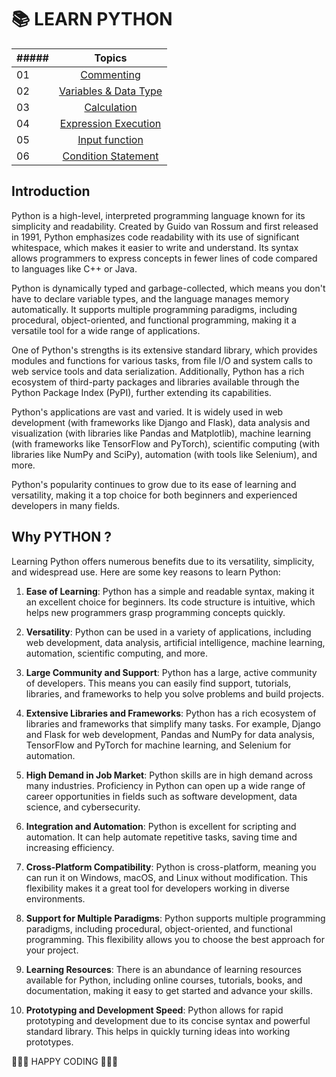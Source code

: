 <p> <h1> 📚 LEARN PYTHON </h1> </p>                                                        

|##### | Topics                                                    |
|------|:---------------------------------------------------------:|
| 01  |  [Commenting](./1hellow_comm.py)|
| 02  |  [Variables & Data Type](./2varia_datatype.py)|
| 03  |  [Calculation](./3sum_diff_etc.py)|
| 04  |  [Expression Execution](./4express_execu.py)|
| 05  |  [Input function](./5input_python.py)|
| 06  |  [Condition Statement](./6cond_statement.py)|


## Introduction

Python is a high-level, interpreted programming language known for its simplicity and readability. Created by Guido van Rossum and first released in 1991, Python emphasizes code readability with its use of significant whitespace, which makes it easier to write and understand. Its syntax allows programmers to express concepts in fewer lines of code compared to languages like C++ or Java.

Python is dynamically typed and garbage-collected, which means you don't have to declare variable types, and the language manages memory automatically. It supports multiple programming paradigms, including procedural, object-oriented, and functional programming, making it a versatile tool for a wide range of applications.

One of Python's strengths is its extensive standard library, which provides modules and functions for various tasks, from file I/O and system calls to web service tools and data serialization. Additionally, Python has a rich ecosystem of third-party packages and libraries available through the Python Package Index (PyPI), further extending its capabilities.

Python's applications are vast and varied. It is widely used in web development (with frameworks like Django and Flask), data analysis and visualization (with libraries like Pandas and Matplotlib), machine learning (with frameworks like TensorFlow and PyTorch), scientific computing (with libraries like NumPy and SciPy), automation (with tools like Selenium), and more.

Python's popularity continues to grow due to its ease of learning and versatility, making it a top choice for both beginners and experienced developers in many fields.


## Why PYTHON ?

Learning Python offers numerous benefits due to its versatility, simplicity, and widespread use. Here are some key reasons to learn Python:

1. **Ease of Learning**: Python has a simple and readable syntax, making it an excellent choice for beginners. Its code structure is intuitive, which helps new programmers grasp programming concepts quickly.

2. **Versatility**: Python can be used in a variety of applications, including web development, data analysis, artificial intelligence, machine learning, automation, scientific computing, and more.

3. **Large Community and Support**: Python has a large, active community of developers. This means you can easily find support, tutorials, libraries, and frameworks to help you solve problems and build projects.

4. **Extensive Libraries and Frameworks**: Python has a rich ecosystem of libraries and frameworks that simplify many tasks. For example, Django and Flask for web development, Pandas and NumPy for data analysis, TensorFlow and PyTorch for machine learning, and Selenium for automation.

5. **High Demand in Job Market**: Python skills are in high demand across many industries. Proficiency in Python can open up a wide range of career opportunities in fields such as software development, data science, and cybersecurity.

6. **Integration and Automation**: Python is excellent for scripting and automation. It can help automate repetitive tasks, saving time and increasing efficiency.

7. **Cross-Platform Compatibility**: Python is cross-platform, meaning you can run it on Windows, macOS, and Linux without modification. This flexibility makes it a great tool for developers working in diverse environments.

8. **Support for Multiple Paradigms**: Python supports multiple programming paradigms, including procedural, object-oriented, and functional programming. This flexibility allows you to choose the best approach for your project.

9. **Learning Resources**: There is an abundance of learning resources available for Python, including online courses, tutorials, books, and documentation, making it easy to get started and advance your skills.

10. **Prototyping and Development Speed**: Python allows for rapid prototyping and development due to its concise syntax and powerful standard library. This helps in quickly turning ideas into working prototypes.



🧡🧡🧡 HAPPY CODING 🧡🧡🧡
